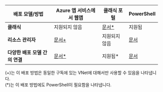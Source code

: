 | **배포 모델/방법** | **Azure 앱 서비스에서 웹앱** | **클래식 포털** | **PowerShell** |
| --- | --- | --- | --- |
| **클래식** |지원되지 않음 |[문서*](../articles/vpn-gateway/virtual-networks-configure-vnet-to-vnet-connection.md) |지원됨 |
| **리소스 관리자** |[문서+](../articles/vpn-gateway/vpn-gateway-howto-vnet-vnet-resource-manager-portal.md) |지원되지 않음 |[문서](../articles/vpn-gateway/vpn-gateway-vnet-vnet-rm-ps.md) |
| **다양한 배포 모델 간의 연결** |[문서*](../articles/vpn-gateway/vpn-gateway-connect-different-deployment-models-portal.md) |지원됨* |[문서](../articles/vpn-gateway/vpn-gateway-connect-different-deployment-models-powershell.md) |

(+)는 이 배포 방법은 동일한 구독에 있는 VNet에 대해서만 사용할 수 있음을 나타냅니다.<br>
(*)는 이 배포 방법에도 PowerShell이 필요함을 나타냅니다.



<!--HONumber=Jan17_HO3-->



